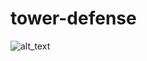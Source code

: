 # tower-defense

![alt_text](https://scontent.ftrd4-1.fna.fbcdn.net/v/t1.15752-9/94559738_246399896553057_2125503564452200448_n.png?_nc_cat=107&_nc_sid=b96e70&_nc_ohc=qtvyQn2hIBIAX9Lyv-G&_nc_ht=scontent.ftrd4-1.fna&oh=7bf0d7f7765bccdf256eb6ac57109760&oe=5EC9585A&dl=1)
